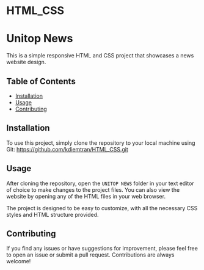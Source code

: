 # HTML_CSS
# Unitop News

This is a simple responsive HTML and CSS project that showcases a news website design.

## Table of Contents

- [Installation](#installation)
- [Usage](#usage)
- [Contributing](#contributing)


## Installation

To use this project, simply clone the repository to your local machine using Git:
https://github.com/kdiemtran/HTML_CSS.git

## Usage

After cloning the repository, open the `UNITOP NEWS` folder in your text editor of choice to make changes to the project files. You can also view the website by opening any of the HTML files in your web browser.

The project is designed to be easy to customize, with all the necessary CSS styles and HTML structure provided. 

## Contributing

If you find any issues or have suggestions for improvement, please feel free to open an issue or submit a pull request. Contributions are always welcome!

